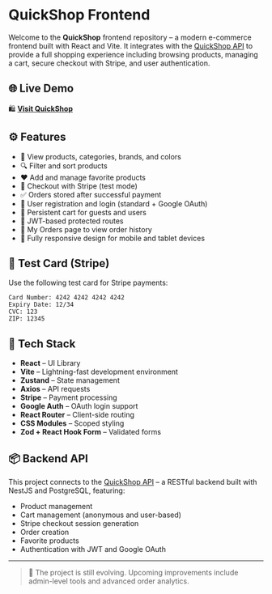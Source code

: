 # QuickShop Frontend

Welcome to the **QuickShop** frontend repository – a modern e-commerce frontend built with React and Vite. It integrates with the [QuickShop API](https://github.com/cezarszl/QuickShopAPI) to provide a full shopping experience including browsing products, managing a cart, secure checkout with Stripe, and user authentication.

## 🌐 Live Demo

🛍️ [**Visit QuickShop**](https://quickshop-frontend-vite.vercel.app/)

## ⚙️ Features

- 🛒 View products, categories, brands, and colors
- 🔍 Filter and sort products
- ❤️ Add and manage favorite products
- 🧾 Checkout with Stripe (test mode)
- ✅ Orders stored after successful payment
- 👤 User registration and login (standard + Google OAuth)
- 🧺 Persistent cart for guests and users
- 🔐 JWT-based protected routes
- 📄 My Orders page to view order history
- 📱 Fully responsive design for mobile and tablet devices

## 🧪 Test Card (Stripe)

Use the following test card for Stripe payments:

```
Card Number: 4242 4242 4242 4242
Expiry Date: 12/34
CVC: 123
ZIP: 12345
```

## 🧰 Tech Stack

- **React** – UI Library  
- **Vite** – Lightning-fast development environment  
- **Zustand** – State management  
- **Axios** – API requests  
- **Stripe** – Payment processing  
- **Google Auth** – OAuth login support  
- **React Router** – Client-side routing  
- **CSS Modules** – Scoped styling  
- **Zod + React Hook Form** – Validated forms

## 📦 Backend API

This project connects to the [QuickShop API](https://github.com/cezarszl/QuickShopAPI) – a RESTful backend built with NestJS and PostgreSQL, featuring:

- Product management  
- Cart management (anonymous and user-based)  
- Stripe checkout session generation  
- Order creation  
- Favorite products  
- Authentication with JWT and Google OAuth

---

> 🚧 The project is still evolving. Upcoming improvements include admin-level tools and advanced order analytics.
